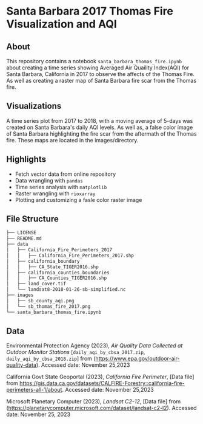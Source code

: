 # Santa Barbara 2017 Thomas Fire Visualization and AQI

## About 
This repository contains a notebook `santa_barbara_thomas_fire.ipynb` about creating a time series showing Averaged Air Quaility Index(AQI) for Santa Barbara, California in 2017 to observe the affects of the Thomas Fire. As well as creating a raster map of Santa Barbara fire scar from the Thomas fire.

## Visualizations
A time series plot from 2017 to 2018, with a moving average of 5-days was created on Santa Barbara's daily AQI levels. As well as, a false color image of Santa Barbara highlighting the fire scar from the aftermath of the Thomas fire. These maps are located in the images/directory.

## Highlights
- Fetch vector data from online repository
- Data wrangling with `pandas`
- Time series analysis with `matplotlib`
- Raster wrangling with `rioxarray`
- Plotting and customizing a fasle color raster image

## File Structure 
```bash
├── LICENSE
├── README.md
├── data
│   ├── California_Fire_Perimeters_2017
│   │   ├── California_Fire_Perimeters_2017.shp
│   ├── california_boundary
│   │   ├── CA_State_TIGER2016.shp
│   ├── california_counties_boundaries
│   │   ├── CA_Counties_TIGER2016.shp
│   ├── land_cover.tif
│   └── landsat8-2018-01-26-sb-simplified.nc
├── images
│   ├── sb_county_aqi.png
│   └── sb_thomas_fire_2017.png
└── santa_barbara_thomas_fire.ipynb
```
## Data
Environmental Protection Agency (2023), *Air Quality Data Collected at Outdoor Monitor Stations* [`daily_aqi_by_cbsa_2017.zip`, `daily_aqi_by_cbsa_2018.zip`] from (https://www.epa.gov/outdoor-air-quality-data). Accessed date: November 25,2023

California Govt State Geoportal (2023), *California Fire Perimeter*, [Data file] from https://gis.data.ca.gov/datasets/CALFIRE-Forestry::california-fire-perimeters-all-1/about. Accessed date: November 25,2023

Microsoft Planetary Computer (2023), *Landsat C2-12*, [Data file] from (https://planetarycomputer.microsoft.com/dataset/landsat-c2-l2). Accessed date: November 25, 2023
